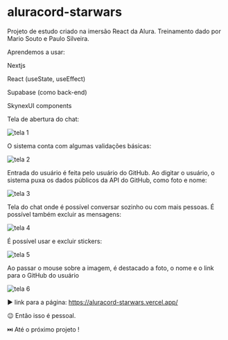 # aluracord-starwars
Projeto de estudo criado na imersão React da Alura. Treinamento dado por Mario Souto e Paulo Silveira.

Aprendemos a usar: 

Nextjs 

React (useState, useEffect)

Supabase (como back-end)

SkynexUI components

Tela de abertura do chat:

![tela 1](https://user-images.githubusercontent.com/88031968/151681960-c81cac8c-e4c2-419d-ab41-94eca35ef71a.jpg)

O sistema conta com algumas validações básicas:

![tela 2](https://user-images.githubusercontent.com/88031968/151682003-331b14d3-4a04-4f79-8e08-5b82afe4c718.jpg)

Entrada do usuário é feita pelo usuário do GitHub. Ao digitar o usuário, o sistema puxa os dados públicos da API do GitHub, como foto e nome:

![tela 3](https://user-images.githubusercontent.com/88031968/151682013-9aaf4c76-fbd2-499e-a390-f54029a6ff9a.jpg)

Tela do chat onde é possível conversar sozinho ou com mais pessoas. É possível também excluir as mensagens:

![tela 4](https://user-images.githubusercontent.com/88031968/151682021-d72c232e-d56f-47d3-beed-0be1dbc68c66.jpg)

É possível usar e excluir stickers:

![tela 5](https://user-images.githubusercontent.com/88031968/151682028-e3572da9-d7aa-43c5-98a9-4d1cb30b0012.jpg)

Ao passar o mouse sobre a imagem, é destacado a foto, o nome e o link para o GitHub do usuário

![tela 6](https://user-images.githubusercontent.com/88031968/151682269-648b321e-a1ce-44d3-ba19-7416a88f92d6.jpg)

:arrow_forward: link para a página: https://aluracord-starwars.vercel.app/

:wink: Então isso é pessoal.

:next_track_button: Até o próximo projeto !
